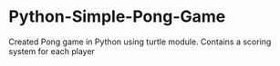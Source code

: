 # Python-Simple-Pong-Game

Created Pong game in Python using turtle module. Contains a scoring system for each player
